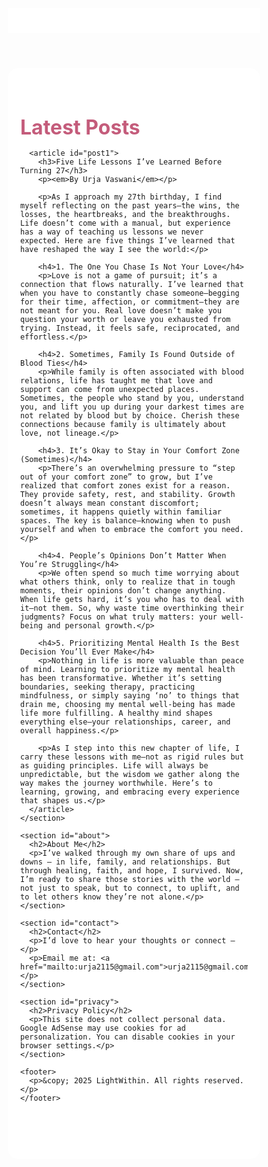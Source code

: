<html lang="en">
<head>
  <meta name="google-site-verification" content="4cLdWqFIePn_hPLiRCVkTDHAATs0C3lqsTA5FE8sSUg" />
  <meta charset="UTF-8" />
  <meta name="viewport" content="width=device-width, initial-scale=1.0" />
  <meta name="robots" content="index, follow" />
  <meta name="description" content="A journal-like blog by Urja Vaswani on healing, hope, and real-life reflections." />
  <title>LightWithin</title>
  <link href="https://fonts.googleapis.com/css2?family=Dancing+Script&family=Poppins&display=swap" rel="stylesheet">
  <style>
    * { box-sizing: border-box; margin: 0; padding: 0; }

    body {
      font-family: 'Poppins', sans-serif;
      background: linear-gradient(145deg, #fef9f6, #fff0f5);
      color: #444;
    }

    header {
      display: flex; justify-content: space-between; align-items: center;
      background-color: #ffffffdd;
      padding: 20px; position: sticky; top: 0; z-index: 1000;
    }

    .menu-toggle {
      font-size: 24px; background: none; border: none; cursor: pointer;
      color: #d16b86; display: none;
    }

    nav {
      width: 240px; background-color: #ffffffee;
      padding: 40px 20px; box-shadow: 2px 0 8px rgba(0,0,0,0.05);
      height: 100vh; position: fixed; left: -260px; top: 0;
      transition: left 0.3s ease; z-index: 999;
    }

    nav.open { left: 0; }

    nav h1 {
      font-family: 'Dancing Script', cursive;
      font-size: 2.5rem; color: #d16b86; margin-bottom: 20px;
    }

    nav p {
      font-style: italic; font-size: 1rem; color: #8e7d88; margin-bottom: 30px;
    }

    nav a {
      display: block; margin: 15px 0; text-decoration: none;
      color: #7b6f72; font-weight: 500; font-size: 1rem;
    }

    nav a:hover { color: #d16b86; }

    main {
      max-width: 900px; margin: 0 auto; padding: 30px 20px;
      background-color: rgba(255,255,255,0.9); border-radius: 16px; margin-top: 20px;
    }

    section { margin-bottom: 60px; }

    h2 {
      font-family: 'Dancing Script', cursive;
      font-size: 2rem; color: #c45c7b; margin-bottom: 15px;
    }

    footer {
      text-align: center; font-size: 0.9rem; color: #999;
      margin: 40px 0 10px;
    }

    @media (max-width: 768px) {
      .menu-toggle { display: block; }
      nav { height: 100%; }
      main { margin: 0; border-radius: 0; }
    }
  </style>
</head>
<body>

  <header>
    <button class="menu-toggle" onclick="toggleMenu()">☰</button>
  </header>

  <nav id="sidebar">
    <h1>LightWithin</h1>
    <p>A space for reflection, healing, and gentle growth.</p>

    <a href="#blog" onclick="toggleMenu()">Blog</a>
    <a href="#about" onclick="toggleMenu()">About</a>
    <a href="#contact" onclick="toggleMenu()">Contact</a>
    <a href="#privacy" onclick="toggleMenu()">Privacy</a>

    <h3 style="margin-top: 30px; font-size: 1.1rem; color: #c45c7b;">Posts</h3>
    <a href="#post1" onclick="toggleMenu()">Five Life Lessons Before 27</a>
  </nav>

  <main>
    <section id="blog" style="scroll-margin-top: 80px;">
      <h2>Latest Posts</h2>

      <article id="post1">
        <h3>Five Life Lessons I’ve Learned Before Turning 27</h3>
        <p><em>By Urja Vaswani</em></p>

        <p>As I approach my 27th birthday, I find myself reflecting on the past years—the wins, the losses, the heartbreaks, and the breakthroughs. Life doesn’t come with a manual, but experience has a way of teaching us lessons we never expected. Here are five things I’ve learned that have reshaped the way I see the world:</p>

        <h4>1. The One You Chase Is Not Your Love</h4>
        <p>Love is not a game of pursuit; it’s a connection that flows naturally. I’ve learned that when you have to constantly chase someone—begging for their time, affection, or commitment—they are not meant for you. Real love doesn’t make you question your worth or leave you exhausted from trying. Instead, it feels safe, reciprocated, and effortless.</p>

        <h4>2. Sometimes, Family Is Found Outside of Blood Ties</h4>
        <p>While family is often associated with blood relations, life has taught me that love and support can come from unexpected places. Sometimes, the people who stand by you, understand you, and lift you up during your darkest times are not related by blood but by choice. Cherish these connections because family is ultimately about love, not lineage.</p>

        <h4>3. It’s Okay to Stay in Your Comfort Zone (Sometimes)</h4>
        <p>There’s an overwhelming pressure to “step out of your comfort zone” to grow, but I’ve realized that comfort zones exist for a reason. They provide safety, rest, and stability. Growth doesn’t always mean constant discomfort; sometimes, it happens quietly within familiar spaces. The key is balance—knowing when to push yourself and when to embrace the comfort you need.</p>

        <h4>4. People’s Opinions Don’t Matter When You’re Struggling</h4>
        <p>We often spend so much time worrying about what others think, only to realize that in tough moments, their opinions don’t change anything. When life gets hard, it’s you who has to deal with it—not them. So, why waste time overthinking their judgments? Focus on what truly matters: your well-being and personal growth.</p>

        <h4>5. Prioritizing Mental Health Is the Best Decision You’ll Ever Make</h4>
        <p>Nothing in life is more valuable than peace of mind. Learning to prioritize my mental health has been transformative. Whether it’s setting boundaries, seeking therapy, practicing mindfulness, or simply saying ‘no’ to things that drain me, choosing my mental well-being has made life more fulfilling. A healthy mind shapes everything else—your relationships, career, and overall happiness.</p>

        <p>As I step into this new chapter of life, I carry these lessons with me—not as rigid rules but as guiding principles. Life will always be unpredictable, but the wisdom we gather along the way makes the journey worthwhile. Here’s to learning, growing, and embracing every experience that shapes us.</p>
      </article>
    </section>

    <section id="about">
      <h2>About Me</h2>
      <p>I’ve walked through my own share of ups and downs — in life, family, and relationships. But through healing, faith, and hope, I survived. Now, I’m ready to share those stories with the world — not just to speak, but to connect, to uplift, and to let others know they’re not alone.</p>
    </section>

    <section id="contact">
      <h2>Contact</h2>
      <p>I’d love to hear your thoughts or connect —</p>
      <p>Email me at: <a href="mailto:urja2115@gmail.com">urja2115@gmail.com</a></p>
    </section>

    <section id="privacy">
      <h2>Privacy Policy</h2>
      <p>This site does not collect personal data. Google AdSense may use cookies for ad personalization. You can disable cookies in your browser settings.</p>
    </section>

    <footer>
      <p>&copy; 2025 LightWithin. All rights reserved.</p>
    </footer>
  </main>

  <script>
    function toggleMenu() {
      document.getElementById('sidebar').classList.toggle('open');
    }

    window.addEventListener('load', () => {
      const blogSection = document.getElementById('blog');
      if (blogSection) {
        blogSection.scrollIntoView({ behavior: 'smooth' });
      }
    });
  </script>
</body>
</html>
